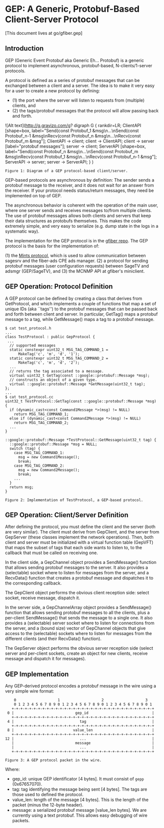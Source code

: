 GEP: A Generic, Protobuf-Based Client-Server Protocol
=====================================================

\[This document lives at go/gfiber.gep\]

Introduction
------------

GEP (Generic Event Protobuf aka Generic Eh... Protobuf) is a generic
protocol to implement asynchronous, protobuf-based, N-clients/1-server
protocols.

A protocol is defined as a series of protobuf messages that can be
exchanged between a client and a server. The idea is to make it very
easy for a user to create a new protocol by defining:

* (1) the port where the server will listen to requests from (multiple)
clients, and
* (2) the tags/protobuf messages that the protocol will allow passing
back and forth.

![Alt text](http://g.gravizo.com/g?
  digraph G {
    rankdir=LR;
    ClientAPI [shape=box, label="Send\(const Protobuf_1 &msg\n...\nSend\(const Protobuf_n-1 &msg\nRecv\(const Protobuf_n &msg\n...\nRecv\(const Protobuf_m &msg"];
    ClientAPI -> client;
    client -> ClientAPI;
    client -> server [label="protobuf messages"];
    server -> client;
    ServerAPI [shape=box, label="Send\(const Protobuf_n &msg\n...\nSend\(const Protobuf_m &msg\nRecv\(const Protobuf_1 &msg\n...\nRecv\(const Protobuf_n-1 &msg"];
    ServerAPI -> server;
    server -> ServerAPI;
  }
)

    Figure 1: Diagram of a GEP protocol-based client/server.


GEP-based protocols are asynchronous by definition: The sender sends a protobuf
message to the receiver, and it does not wait for an answer from the receiver.
If your protocol needs status/return messages, they need be implemented on top
of GEP.

The asynchronous behavior is coherent with the operation of the main user,
where one server sends and receives messages to/from multiple clients.
The use of protobuf messages allows both clients and servers that keep
their data structures as protobufs themselves. This makes the code
extremely simple, and very easy to serialize (e.g. dump state in the
logs in a systematic way).

The implementation for the GEP protocol is in the
[gfiber repo](https://gfiber-internal.googlesource.com/vendor/google/libgep).
The GEP protocol is the basis for the implementation of:

(1) the [Mints protocol](https://go/gfiber.mints), which is used to
allow communication between sagesrv and the fiber-ads CPE ads manager.
(2) a protocol for sending protobuf messages (user configuration requests)
between SageTV and adsmgr (GEP/SageTV), and
(3) the MCNMP API at gfiber's miniclient.



GEP Operation: Protocol Definition
----------------------------------

A GEP protocol can be defined by creating a class that derives from
GetProtocol, and which implements a couple of functions that map a
set of unique IDs (aka ``tags'') to the protobuf messages that can
be passed back and forth between client and server. In particular,
GetTag() maps a protobuf message to a tag, while GetMessage() maps a
tag to a protobuf message.

    $ cat test_protocol.h
    ...
    class TestProtocol : public GepProtocol {
     ...
      // supported messages
      static constexpr uint32_t MSG_TAG_COMMAND_1 =
          MakeTag('c', 'm', 'd', '1');
      static constexpr uint32_t MSG_TAG_COMMAND_2 =
          MakeTag('c', 'm', 'd', '2');
      ...
      // returns the tag associated to a message.
      virtual uint32_t GetTag(const ::google::protobuf::Message *msg);
      // constructs an object of a given type.
      virtual ::google::protobuf::Message *GetMessage(uint32_t tag);
    };
    ...
    $ cat test_protocol.cc
    uint32_t TestProtocol::GetTag(const ::google::protobuf::Message *msg) {
      if (dynamic_cast<const Command1Message *>(msg) != NULL)
        return MSG_TAG_COMMAND_1;
      else if (dynamic_cast<const Command2Message *>(msg) != NULL)
        return MSG_TAG_COMMAND_2;
      ...
    }

    ::google::protobuf::Message *TestProtocol::GetMessage(uint32_t tag) {
      ::google::protobuf::Message *msg = NULL;
      switch (tag) {
        case MSG_TAG_COMMAND_1:
          msg = new Command1Message();
          break;
        case MSG_TAG_COMMAND_2:
          msg = new Command2Message();
          break;
        ...
      }
      return msg;
    }

    Figure 2: Implementation of TestProtocol, a GEP-based protocol.


GEP Operation: Client/Server Definition
---------------------------------------

After defining the protocol, you must define the client and the server
(both are very similar). The client must derive from GepClient, and
the server from GepServer (these classes implement the network
operations). Then, both client and server must be initialized with a
virtual function table (GepVFT) that maps the subset of tags that each
side wants to listen to, to the callback that must be called on receiving
one.

In the client side, a GepChannel object provides a SendMessage()
function that allows sending protobuf messages to the server. It also
provides a (selectable) socket where to listen for messages from the
server, and a RecvData() function that creates a protobuf message
and dispatches it to the corresponding callback.

The GepClient object performs the obvious client reception side:
select socket, receive message, dispatch it.

In the server side, a GepChannelArray object provides a SendMessage()
function that allows sending protobuf messages to all the clients,
plus a per-client SendMessage() that sends the message to a single
one. It also provides a (selectable) server socket where to listen
for connections from the server, and a (bound size) vector of
GepChannel objects that give access to the (selectable) sockets where
to listen for messages from the different clients (and their
RecvData() function).

The GepServer object performs the obvious server reception side (select
server and per-client sockets, create an object for new clients,
receive message and dispatch it for messages).

GEP Implementation
------------------

Any GEP-derived protocol encodes a protobuf message in the wire using
a very simple wire format:

        0                   1                   2                   3
        0 1 2 3 4 5 6 7 8 9 0 1 2 3 4 5 6 7 8 9 0 1 2 3 4 5 6 7 8 9 0 1
       +-+-+-+-+-+-+-+-+-+-+-+-+-+-+-+-+-+-+-+-+-+-+-+-+-+-+-+-+-+-+-+-+
     0 |                            gep_id                             |
       +-+-+-+-+-+-+-+-+-+-+-+-+-+-+-+-+-+-+-+-+-+-+-+-+-+-+-+-+-+-+-+-+
     4 |                              tag                              |
       +-+-+-+-+-+-+-+-+-+-+-+-+-+-+-+-+-+-+-+-+-+-+-+-+-+-+-+-+-+-+-+-+
     8 |                           value_len                           |
       +-+-+-+-+-+-+-+-+-+-+-+-+-+-+-+-+-+-+-+-+-+-+-+-+-+-+-+-+-+-+-+-+
    12 |                              ...                              |
       |                            message                            |
       |                              ...                              |
       +-+-+-+-+-+-+-+-+-+-+-+-+-+-+-+-+-+-+-+-+-+-+-+-+-+-+-+-+-+-+-+-+

    Figure 3: A GEP protocol packet in the wire.

Where:

  - gep\_id: unique GEP identificator [4 bytes]. It must consist of `gepp`
    (0x67657070).
  - tag: tag identifying the message being sent [4 bytes]. The tags are
    those used to defined the protocol.
  - value\_len: length of the message [4 bytes]. This is the length of the
    packet (minus the 12-byte header).
  - message: a serialized protobuf message [value\_len bytes]. We are
    currently using a text protobuf. This allows easy debugging of wire
    packets.


